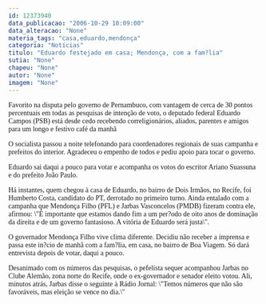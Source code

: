 ```yaml
---
id: 12373940
data_publicacao: "2006-10-29 10:09:00"
data_alteracao: "None"
materia_tags: "casa,eduardo,mendonça"
categoria: "Notícias"
titulo: "Eduardo festejado em casa; Mendonça, com a fam?lia"
sutia: "None"
chapeu: "None"
autor: "None"
imagem: "None"
---
```

<p><P><FONT face=Verdana>Favorito na disputa pelo governo de Pernambuco, com vantagem de cerca de 30 pontos percentuais em todas as pesquisas de intenção de voto, o deputado federal Eduardo Campos (PSB) está desde cedo recebendo correligionários, aliados, parentes e amigos para um longo e festivo café da manhã</FONT></P></p>
<p><P><FONT face=Verdana>O socialista passou a noite telefonando para coordenadores regionais de suas campanha e prefeitos do interior. Agradeceu o empenho de todos e pediu apoio para tocar o governo.</FONT></P></p>
<p><P><FONT face=Verdana>Eduardo sai daqui a pouco para votar e acompanha os votos do escritor Ariano Suassuna e do prefeito João Paulo.</FONT></P></p>
<p><P><FONT face=Verdana>Há instantes, quem chegou à casa de Eduardo, no bairro de Dois Irmãos, no Recife, foi Humberto Costa, candidato do PT, derrotado no primeiro turno. Ainda entalado com a campanha que Mendonça Filho (PFL) e Jarbas Vasconcelos (PMDB) fizeram contra ele, afirmou: \"É importante que estamos dando fim a um per?odo de oito anos de dominação da direita e de um governo fantasioso. A vitória de Eduardo será justa\".</FONT></P></p>
<p><P><FONT face=Verdana>O governador Mendonça Filho vive clima diferente. Decidiu não receber a imprensa e passa este in?cio de manhã com a fam?lia, em casa, no bairro de Boa Viagem. Só dará entrevista depois de votar, daqui a pouco.</FONT></P></p>
<p><P><FONT face=Verdana>Desanimado com os números das pesquisas, o pefelista sequer acompanhou Jarbas no Clube Alemão, zona norte do Recife, onde o ex-governador e senador eleito votou. Ali, minutos atrás, Jarbas disse o seguinte à Rádio Jornal: \"</FONT><FONT face=Arial><FONT face=Verdana>Temos números que não são favoráveis, mas eleição se vence no dia.\"</FONT></P></FONT> </p>
